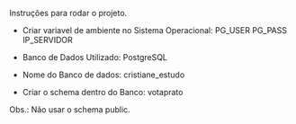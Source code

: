 Instruções para rodar o projeto.

- Criar variavel de ambiente no Sistema Operacional:
PG_USER
PG_PASS
IP_SERVIDOR

- Banco de Dados Utilizado: 
PostgreSQL 

- Nome do Banco de dados: 
cristiane_estudo

- Criar o schema dentro do Banco: 
votaprato

Obs.: Não usar o schema public.


